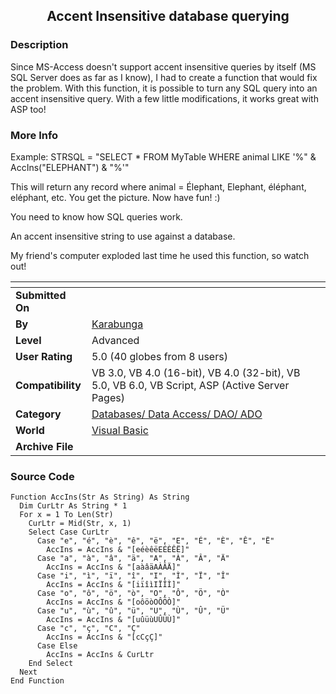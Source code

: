 ﻿<div align="center">

## Accent Insensitive database querying


</div>

### Description

Since MS-Access doesn't support accent insensitive queries by itself (MS SQL Server does as far as I know), I had to create a function that would fix the problem. With this function, it is possible to turn any SQL query into an accent insensitive query. With a few little modifications, it works great with ASP too!
 
### More Info
 
Example: STRSQL = "SELECT * FROM MyTable WHERE animal LIKE '%" & AccIns("ELEPHANT") & "%'"

This will return any record where animal = Élephant, Elephant, éléphant, eléphant, etc. You get the picture. Now have fun! :)

You need to know how SQL queries work.

An accent insensitive string to use against a database.

My friend's computer exploded last time he used this function, so watch out!


<span>             |<span>
---                |---
**Submitted On**   |
**By**             |[Karabunga](https://github.com/Planet-Source-Code/PSCIndex/blob/master/ByAuthor/karabunga.md)
**Level**          |Advanced
**User Rating**    |5.0 (40 globes from 8 users)
**Compatibility**  |VB 3\.0, VB 4\.0 \(16\-bit\), VB 4\.0 \(32\-bit\), VB 5\.0, VB 6\.0, VB Script, ASP \(Active Server Pages\) 
**Category**       |[Databases/ Data Access/ DAO/ ADO](https://github.com/Planet-Source-Code/PSCIndex/blob/master/ByCategory/databases-data-access-dao-ado__1-6.md)
**World**          |[Visual Basic](https://github.com/Planet-Source-Code/PSCIndex/blob/master/ByWorld/visual-basic.md)
**Archive File**   |[](https://github.com/Planet-Source-Code/karabunga-accent-insensitive-database-querying__1-9858/archive/master.zip)





### Source Code

```
Function AccIns(Str As String) As String
  Dim CurLtr As String * 1
  For x = 1 To Len(Str)
    CurLtr = Mid(Str, x, 1)
    Select Case CurLtr
      Case "e", "é", "è", "ê", "ë", "E", "É", "È", "Ê", "Ë"
        AccIns = AccIns & "[eéèêëEÉÈÊË]"
      Case "a", "à", "â", "ä", "A", "À", "Â", "Ä"
        AccIns = AccIns & "[aàâäAÀÂÄ]"
      Case "i", "ì", "ï", "î", "I", "Ì", "Ï", "Î"
        AccIns = AccIns & "[iïîìIÏÎÌ]"
      Case "o", "ô", "ö", "ò", "O", "Ô", "Ö", "Ò"
        AccIns = AccIns & "[oôöòOÔÖÒ]"
      Case "u", "ù", "û", "ü", "U", "Ù", "Û", "Ü"
        AccIns = AccIns & "[uûüùUÛÜÙ]"
      Case "c", "ç", "C", "Ç"
        AccIns = AccIns & "[cCçÇ]"
      Case Else
        AccIns = AccIns & CurLtr
    End Select
  Next
End Function
```

